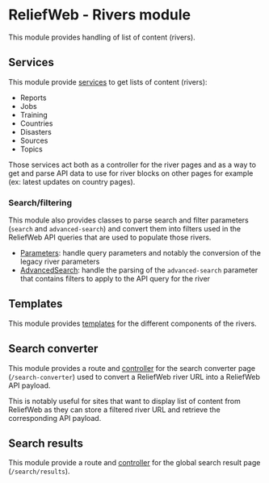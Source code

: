 ReliefWeb - Rivers module
=========================

This module provides handling of list of content (rivers).

## Services

This module provide [services](src/Services) to get lists of content (rivers):

- Reports
- Jobs
- Training
- Countries
- Disasters
- Sources
- Topics

Those services act both as a controller for the river pages and as a way to get and parse API data to use for river blocks on other pages for example (ex: latest updates on country pages).

### Search/filtering

This module also provides classes to parse search and filter parameters (`search` and `advanced-search`) and convert them into filters used in the ReliefWeb API queries that are used to populate those rivers.

- [Parameters](src/Parameters.php): handle query parameters and notably the conversion of the legacy river parameters
- [AdvancedSearch](src/AdvancedSearch.php): handle the parsing of the `advanced-search` parameter that contains filters to apply to the API query for the river

## Templates

This module provides [templates](templates) for the different components of the rivers.

## Search converter

This module provides a route and [controller](src/Controller/SearchConverter.php) for the search converter page (`/search-converter`) used to convert a ReliefWeb river URL into a ReliefWeb API payload.

This is notably useful for sites that want to display list of content from ReliefWeb as they can store a filtered river URL and retrieve the corresponding API payload.

## Search results

This module provide a route and [controller](src/Controller/SearchResults.php) for the global search result page (`/search/results`).
